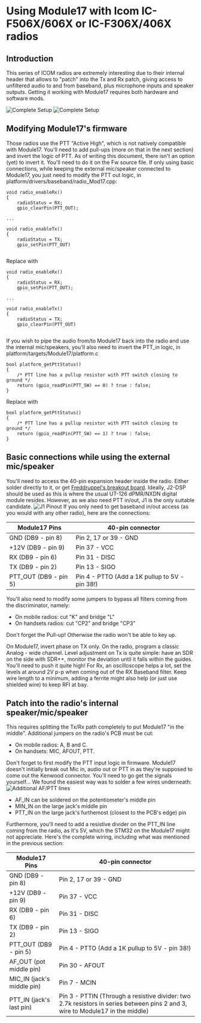 # Using Module17 with Icom IC-F506X/606X or IC-F306X/406X radios

## Introduction

This series of ICOM radios are extremely interesting due to their internal header that allows to "patch" into the Tx and Rx patch, giving access to unfiltered audio to and from baseband, plus microphone inputs and speaker outputs. 
Getting it working with Module17 requires both hardware and software mods.

![Complete Setup](/assets/img/5060_complete_setup.jpg)
![Complete Setup](/assets/img/3060_complete_setup.jpg)


## Modifying Module17's firmware

Those radios use the PTT "Active High", which is not natively compatible with Module17. You'll need to add pull-ups (more on that in the next section) and invert the logic of PTT.
As of writing this document, there isn't an option (yet) to invert it. You'll need to do it on the Fw source file. 
If only using basic connections, while keeping the external mic/speaker connected to Module17, you just need to modify the PTT out logic, in platform/drivers/baseband/radio_Mod17.cpp:
```
void radio_enableRx()
{
    radioStatus = RX;
    gpio_clearPin(PTT_OUT);

...

void radio_enableTx()
{
    radioStatus = TX;
    gpio_setPin(PTT_OUT)


```

Replace with 

```
void radio_enableRx()
{
    radioStatus = RX;
    gpio_setPin(PTT_OUT);

...

void radio_enableTx()
{
    radioStatus = TX;
    gpio_clearPin(PTT_OUT)


```

If you wish to pipe the audio from/to Module17 back into the radio and use the internal mic/speakers, you'll also need to invert the PTT_in logic, in platform/targets/Module17/platform.c
```
bool platform_getPttStatus()
{
    /* PTT line has a pullup resistor with PTT switch closing to ground */
    return (gpio_readPin(PTT_SW) == 0) ? true : false;
}
```

Replace with 

```
bool platform_getPttStatus()
{
    /* PTT line has a pullup resistor with PTT switch closing to ground */
    return (gpio_readPin(PTT_SW) == 1) ? true : false;
}
```



## Basic connections while using the external mic/speaker

You'll need to access the 40-pin expansion header inside the radio. Either solder directly to it, or get [Freddruppel's breakout board](https://fredcorp.cc/MSF-Telecom/ICOM-Internal-Breakouts/ICOM_Internal_Breakout/).
Ideally, J2-DSP should be used as this is where the usual UT-126 dPMR/NXDN digital module resides. However, as we also need PTT in/out, J1 is the only suitable candidate. 
![J1 Pinout](/assets/img/5060_j1_pinout.png)
If you only need to get baseband in/out access (as you would with any other radio), here are the connections:


| **Module17 Pins**      | **40-pin connector**                           |
|------------------------|------------------------------------------------|
| GND (DB9 - pin 8)      | Pin 2, 17 or 39 - GND                          |
| +12V (DB9 - pin 9)     | Pin 37 - VCC                                   |
| RX (DB9 - pin 6)       | Pin 31 - DISC                                  |
| TX (DB9 - pin 2)       | Pin 13 - SIGO                                  |
| PTT_OUT (DB9 - pin 5)  | Pin 4 - PTTO (Add a 1K pullup to 5V - pin 38!) |

You'll also need to modify some jumpers to bypass all filters coming from the discriminator, namely:
* On mobile radios: cut "K" and bridge "L" 
* On handsets radios: cut "CP2" and bridge "CP3"  

Don't forget the Pull-up! Otherwise the radio won't be able to key up.

On Module17, invert phase on TX only. On the radio, program a classic Analog - wide channel.
Level adjustment on Tx is quite simple: have an SDR on the side with SDR++, monitor the deviation until it falls within the guides. You'll need to push it quite high!
For Rx, an oscilloscope helps a lot, set the levels at around 2V p-p when coming out of the RX Baseband filter. 
Keep wire length to a minimum, adding a ferrite might also help (or just use shielded wire) to keep RFI at bay. 

## Patch into the radio's internal speaker/mic/speaker

This requires splitting the Tx/Rx path completely to put Module17 "in the middle". 
Additional jumpers on the radio's PCB must be cut: 
* On mobile radios: A, B and C. 
* On handsets: MIC, AFOUT, PTT.

Don't forget to first modify the PTT input logic in firmware. 
Module17 doesn't initially break out Mic in, audio out or PTT in as they're supposed to come out the Kenwood connector. You'll need to go get the signals yourself... We found the easiest way was to solder a few wires underneath: 
![Additional AF/PTT lines](/assets/img/5060_additional_wires.png)
* AF_IN can be soldered on the potentiometer's middle pin
* MIN_IN on the large jack's middle pin
* PTT_IN on the large jack's furthemost (closest to the PCB's edge) pin

Furthermore, you'll need to add a resistive divider on the PTT_IN line coming from the radio, as it's 5V, which the STM32 on the Module17 might not appreciate.
Here's the complete wiring, including what was mentioned in the previous section:

| **Module17 Pins**          | **40-pin connector**                                                                                                           |
|----------------------------|--------------------------------------------------------------------------------------------------------------------------------|
| GND (DB9 - pin 8)          | Pin 2, 17 or 39 - GND                                                                                                          |
| +12V (DB9 - pin 9)         | Pin 37 - VCC                                                                                                                   |
| RX (DB9 - pin 6)           | Pin 31 - DISC                                                                                                                  |
| TX (DB9 - pin 2)           | Pin 13 - SIGO                                                                                                                  |
| PTT_OUT (DB9 - pin 5)      | Pin 4 - PTTO (Add a 1K pullup to 5V - pin 38!)                                                                                 |
| AF_OUT (pot middle pin)    | Pin 30 - AFOUT                                                                                                                 |
| MIC_IN (jack's middle pin) | Pin 7 - MCIN                                                                                                                   |
| PTT_IN (jack's last pin)   | Pin 3 - PTTIN (Through a resistive divider: two 2.7k resistors in series between pins 2 and 3, wire to Module17 in the middle) |